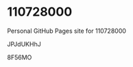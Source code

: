 # 110728000
Personal GitHub Pages site for 110728000






























JPJdUKHhJ

8F56MO
